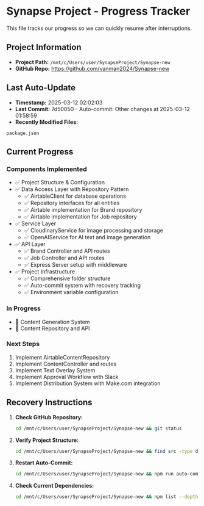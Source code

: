# Synapse Project - Progress Tracker

This file tracks our progress so we can quickly resume after interruptions.

## Project Information
- **Project Path:** `/mnt/c/Users/user/SynapseProject/Synapse-new`
- **GitHub Repo:** https://github.com/vanman2024/Synapse-new

## Last Auto-Update
- **Timestamp:** 2025-03-12 02:02:03
- **Last Commit:** 7d50050 - Auto-commit: Other changes at 2025-03-12 01:58:59
- **Recently Modified Files:**
```
package.json
```

## Current Progress

### Components Implemented
- ✅ Project Structure & Configuration
- ✅ Data Access Layer with Repository Pattern
  - ✅ AirtableClient for database operations
  - ✅ Repository interfaces for all entities
  - ✅ Airtable implementation for Brand repository
  - ✅ Airtable implementation for Job repository
- ✅ Service Layer
  - ✅ CloudinaryService for image processing and storage
  - ✅ OpenAIService for AI text and image generation
- ✅ API Layer
  - ✅ Brand Controller and API routes
  - ✅ Job Controller and API routes
  - ✅ Express Server setup with middleware
- ✅ Project Infrastructure
  - ✅ Comprehensive folder structure
  - ✅ Auto-commit system with recovery tracking
  - ✅ Environment variable configuration

### In Progress
- 🔄 Content Generation System
- 🔄 Content Repository and API

### Next Steps
1. Implement AirtableContentRepository 
2. Implement ContentController and routes
3. Implement Text Overlay System
4. Implement Approval Workflow with Slack
5. Implement Distribution System with Make.com integration

## Recovery Instructions

1. **Check GitHub Repository:**
   ```bash
   cd /mnt/c/Users/user/SynapseProject/Synapse-new && git status
   ```

2. **Verify Project Structure:**
   ```bash
   cd /mnt/c/Users/user/SynapseProject/Synapse-new && find src -type d | sort
   ```

3. **Restart Auto-Commit:**
   ```bash
   cd /mnt/c/Users/user/SynapseProject/Synapse-new && npm run auto-commit &
   ```

4. **Check Current Dependencies:**
   ```bash
   cd /mnt/c/Users/user/SynapseProject/Synapse-new && npm list --depth=0
   ```